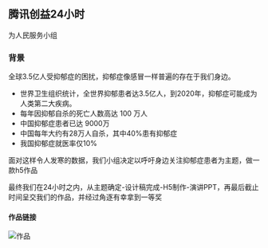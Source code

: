 ## 腾讯创益24小时
为人民服务小组

### 背景
全球3.5亿人受抑郁症的困扰，抑郁症像感冒一样普遍的存在于我们身边。

 - 世界卫生组织统计，全世界抑郁患者达3.5亿人，到2020年，抑郁症可能成为人类第二大疾病。
 - 每年因抑郁自杀的死亡人数高达 100 万人
 - 中国抑郁症患者已达 9000万
 - 中国每年大约有28万人自杀，其中40%患有抑郁症
 - 我国抑郁症就医率仅10%
 
 面对这样令人发寒的数据，我们小组决定以呼吁身边关注抑郁症患者为主题，做一款h5作品
 
 最终我们在24小时之内，从主题确定-设计稿完成-H5制作-演讲PPT，再最后截止时间呈交我们的作品，并经过角逐有幸拿到一等奖
 
 #### 作品链接
![作品](/image.png)
